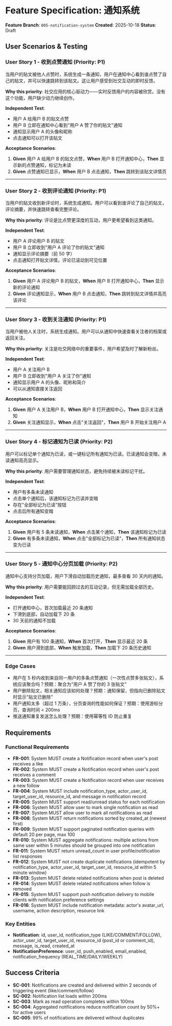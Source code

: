 # Feature Specification: 通知系统

**Feature Branch**: `005-notification-system`
**Created**: 2025-10-18
**Status**: Draft

## User Scenarios & Testing

### User Story 1 - 收到点赞通知 (Priority: P1)

当用户的贴文被他人点赞时，系统生成一条通知，用户在通知中心看到谁点赞了自己的贴文，并可以快速跳转到该贴文。这让用户感受到社交互动的即时反馈。

**Why this priority**: 社交应用的核心驱动力——实时反馈用户的内容被欣赏。没有这个功能，用户缺少动力继续创作。

**Independent Test**:
- 用户 A 给用户 B 的贴文点赞
- 用户 B 立即在通知中心看到"用户 A 赞了你的贴文"通知
- 通知显示用户 A 的头像和昵称
- 点击通知可以打开该贴文

**Acceptance Scenarios**:
1. **Given** 用户 A 给用户 B 的贴文点赞，**When** 用户 B 打开通知中心，**Then** 显示新的点赞通知，标记为未读
2. **Given** 点赞通知已显示，**When** 用户 B 点击通知，**Then** 跳转到该贴文详情页

---

### User Story 2 - 收到评论通知 (Priority: P1)

当用户的贴文收到新评论时，系统生成通知。用户可以看到谁评论了自己的贴文，评论摘要，并快速跳转查看完整评论。

**Why this priority**: 评论是比点赞更深度的互动，用户更希望看到这类通知。

**Independent Test**:
- 用户 A 评论用户 B 的贴文
- 用户 B 立即收到"用户 A 评论了你的贴文"通知
- 通知显示评论摘要（前 50 字）
- 点击通知打开贴文详情，评论已滚动到可见位置

**Acceptance Scenarios**:
1. **Given** 用户 A 评论用户 B 的贴文，**When** 用户 B 打开通知中心，**Then** 显示新的评论通知
2. **Given** 评论通知显示，**When** 用户 B 点击通知，**Then** 跳转到贴文详情并高亮该评论

---

### User Story 3 - 收到关注通知 (Priority: P1)

当用户被他人关注时，系统生成通知。用户可以从通知中快速查看关注者的档案或返回关注。

**Why this priority**: 关注是社交网络中的重要事件，用户希望及时了解新粉丝。

**Independent Test**:
- 用户 A 关注用户 B
- 用户 B 立即收到"用户 A 关注了你"通知
- 通知显示用户 A 的头像、昵称和简介
- 可以从通知直接关注返回

**Acceptance Scenarios**:
1. **Given** 用户 A 关注用户 B，**When** 用户 B 打开通知中心，**Then** 显示关注通知
2. **Given** 关注通知显示，**When** 点击"关注返回"，**Then** 用户 B 开始关注用户 A

---

### User Story 4 - 标记通知为已读 (Priority: P2)

用户可以标记单个通知为已读，或一键标记所有通知为已读。已读通知会变暗，未读通知高亮显示。

**Why this priority**: 用户需要管理通知状态，避免持续被未读标记干扰。

**Independent Test**:
- 用户有多条未读通知
- 点击单个通知后，该通知标记为已读并变暗
- 存在"全部标记为已读"按钮
- 点击后所有通知变暗

**Acceptance Scenarios**:
1. **Given** 用户有 5 条未读通知，**When** 点击某个通知，**Then** 该通知标记为已读
2. **Given** 有多条未读通知，**When** 点击"全部标记为已读"，**Then** 所有通知状态变为已读

---

### User Story 5 - 通知中心分页加载 (Priority: P2)

通知中心支持分页加载，用户下滑自动加载历史通知，最多查看 30 天内的通知。

**Why this priority**: 用户需要能回顾过去的互动记录，但无需加载全部历史。

**Independent Test**:
- 打开通知中心，首次加载最近 20 条通知
- 下滑到底部，自动加载下 20 条
- 30 天前的通知不加载

**Acceptance Scenarios**:
1. **Given** 用户有 100 条通知，**When** 首次打开，**Then** 显示最近 20 条
2. **Given** 用户滑到底部，**When** 触发加载，**Then** 加载下 20 条历史通知

---

### Edge Cases

- 用户在 5 秒内收到来自同一用户的多条点赞通知（一次性点赞多张贴文），系统应该聚合吗？预期：聚合为"用户 A 赞了你的 3 张贴文"
- 用户删除贴文，相关通知应该如何处理？预期：通知保留，但指向已删除贴文时显示"贴文已删除"
- 用户通知太多（超过 1 万条），分页查询的性能如何保证？预期：使用游标分页，查询时间 < 200ms
- 推送通知重复发送怎么处理？预期：使用幂等性 ID 防止重复

## Requirements

### Functional Requirements

- **FR-001**: System MUST create a Notification record when user's post receives a like
- **FR-002**: System MUST create a Notification record when user's post receives a comment
- **FR-003**: System MUST create a Notification record when user receives a new follow
- **FR-004**: System MUST include notification_type, actor_user_id, target_user_id, resource_id, and message in notification record
- **FR-005**: System MUST support read/unread status for each notification
- **FR-006**: System MUST allow user to mark single notification as read
- **FR-007**: System MUST allow user to mark all notifications as read
- **FR-008**: System MUST return notifications sorted by created_at (newest first)
- **FR-009**: System MUST support paginated notification queries with default 20 per page, max 100
- **FR-010**: System MUST aggregate notifications: multiple actions from same user within 5 minutes should be grouped into one notification
- **FR-011**: System MUST return unread_count in user profile/notification list responses
- **FR-012**: System MUST not create duplicate notifications (idempotent by notification_type, actor_user_id, target_user_id, resource_id within 5 minute window)
- **FR-013**: System MUST delete related notifications when post is deleted
- **FR-014**: System MUST delete related notifications when follow is removed
- **FR-015**: System MUST support push notification delivery to mobile clients with notification preference settings
- **FR-016**: System MUST include notification metadata: actor's avatar_url, username, action description, resource link

### Key Entities

- **Notification**: id, user_id, notification_type (LIKE/COMMENT/FOLLOW), actor_user_id, target_user_id, resource_id (post_id or comment_id), message, is_read, created_at
- **NotificationPreference**: user_id, push_enabled, email_enabled, notification_frequency (REAL_TIME/DAILY/WEEKLY)

## Success Criteria

- **SC-001**: Notifications are created and delivered within 2 seconds of triggering event (like/comment/follow)
- **SC-002**: Notification list loads within 200ms
- **SC-003**: Mark as read operation completes within 100ms
- **SC-004**: Aggregated notifications reduce notification count by 50%+ for active users
- **SC-005**: 99% of notifications are delivered without duplicates
